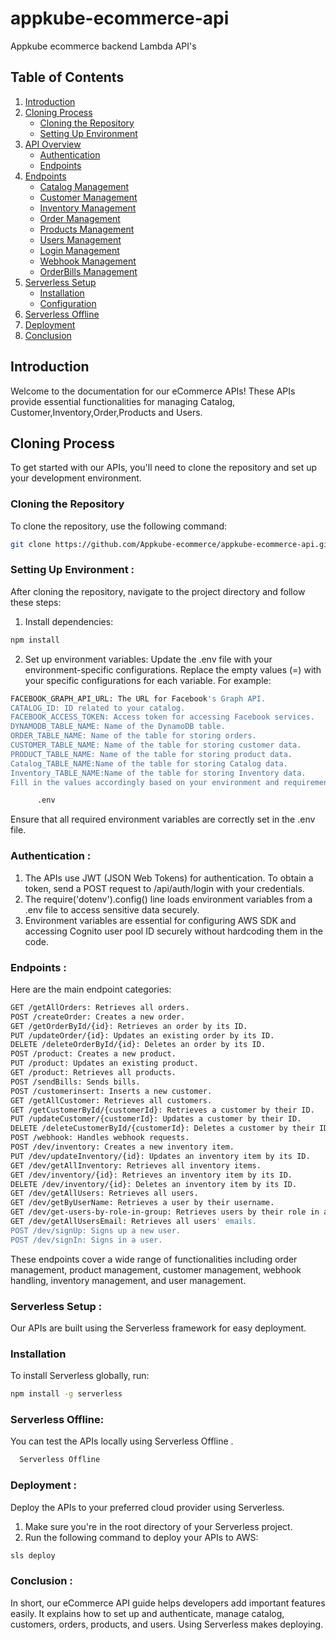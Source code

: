 
# appkube-ecommerce-api
Appkube ecommerce backend Lambda  API's


## Table of Contents
1. [Introduction](#introduction)
2. [Cloning Process](#cloning-process)
    - [Cloning the Repository](#cloning-the-repository)
    - [Setting Up Environment](#setting-up-environment)
3. [API Overview](#api-overview)
    - [Authentication](#authentication)
    - [Endpoints](#endpoints)
4. [Endpoints](#endpoints)
    - [Catalog Management](#Catalog-management)
    - [Customer Management](#Customer-management)
    - [Inventory Management](#Inventory-management)
    - [Order Management](#Order-management)
    - [Products Management](#Products-management)
    - [Users Management](#Users-management)
    - [Login Management](#Login-management)
    - [Webhook Management](#Webhook-management)
    - [OrderBills Management](#OrderBills-management)
5. [Serverless Setup](#serverless-setup)
    - [Installation](#installation)
    - [Configuration](#configuration)
6. [Serverless Offline](#serverless-offline)
7. [Deployment](#deployment)
8. [Conclusion](#conclusion)

## Introduction
Welcome to the documentation for our eCommerce APIs! These APIs provide essential functionalities for managing Catalog, Customer,Inventory,Order,Products and Users.

## Cloning Process
To get started with our APIs, you'll need to clone the repository and set up your development environment.

### Cloning the Repository
To clone the repository, use the following command:

```bash
git clone https://github.com/Appkube-ecommerce/appkube-ecommerce-api.git 

```

### Setting Up Environment :
After cloning the repository, navigate to the project directory and follow these steps:
1. Install dependencies:

```bash
npm install
 ```
2. Set up environment variables:
Update the .env file with your environment-specific configurations.
Replace the empty values (=) with your specific configurations for each variable.
For example:
```bash REGION:Your Region
FACEBOOK_GRAPH_API_URL: The URL for Facebook's Graph API.
CATALOG_ID: ID related to your catalog.
FACEBOOK_ACCESS_TOKEN: Access token for accessing Facebook services.
DYNAMODB_TABLE_NAME: Name of the DynamoDB table.
ORDER_TABLE_NAME: Name of the table for storing orders.
CUSTOMER_TABLE_NAME: Name of the table for storing customer data.
PRODUCT_TABLE_NAME: Name of the table for storing product data.
Catalog_TABLE_NAME:Name of the table for storing Catalog data.
Inventory_TABLE_NAME:Name of the table for storing Inventory data.
Fill in the values accordingly based on your environment and requirements. After updating the .env file, make sure your application or scripts are configured to read these environment variables from the file.
```
```bash 
      .env
```
Ensure that all required environment variables are correctly set in the .env file.

### Authentication :
1. The APIs use JWT (JSON Web Tokens) for authentication. To obtain a token, send a POST request to /api/auth/login with your credentials.
2. The require('dotenv').config() line loads environment variables from a .env file to access sensitive data securely.
3. Environment variables are essential for configuring AWS SDK and accessing Cognito user pool ID securely without hardcoding them in the code.

### Endpoints :
  Here are the main endpoint categories:

  ```bash
 GET /getAllOrders: Retrieves all orders.
POST /createOrder: Creates a new order.
GET /getOrderById/{id}: Retrieves an order by its ID.
PUT /updateOrder/{id}: Updates an existing order by its ID.
DELETE /deleteOrderById/{id}: Deletes an order by its ID.
POST /product: Creates a new product.
PUT /product: Updates an existing product.
GET /product: Retrieves all products.
POST /sendBills: Sends bills.
POST /customerinsert: Inserts a new customer.
GET /getAllCustomer: Retrieves all customers.
GET /getCustomerById/{customerId}: Retrieves a customer by their ID.
PUT /updateCustomer/{customerId}: Updates a customer by their ID.
DELETE /deleteCustomerById/{customerId}: Deletes a customer by their ID.
POST /webhook: Handles webhook requests.
POST /dev/inventory: Creates a new inventory item.
PUT /dev/updateInventory/{id}: Updates an inventory item by its ID.
GET /dev/getAllInventory: Retrieves all inventory items.
GET /dev/inventory/{id}: Retrieves an inventory item by its ID.
DELETE /dev/inventory/{id}: Deletes an inventory item by its ID.
GET /dev/getAllUsers: Retrieves all users.
GET /dev/getByUserName: Retrieves a user by their username.
GET /dev/get-users-by-role-in-group: Retrieves users by their role in a group.
GET /dev/getAllUsersEmail: Retrieves all users' emails.
POST /dev/signUp: Signs up a new user.
POST /dev/signIn: Signs in a user.
```
These endpoints cover a wide range of functionalities including order management, product management, customer management, webhook handling, inventory management, and user management.

### Serverless Setup :
Our APIs are built using the Serverless framework for easy deployment.
  ### Installation
To install Serverless globally, run:
```bash 
npm install -g serverless
```
 ### Serverless Offline:
You can test the APIs locally using Serverless Offline .
```bash 
  Serverless Offline
  ```

 ### Deployment :
Deploy the APIs to your preferred cloud provider using Serverless.
1. Make sure you're in the root directory of your Serverless project.
2. Run the following command to deploy your APIs to AWS:
```bash
sls deploy
```
### Conclusion :
In short, our eCommerce API guide helps developers add important features easily. It explains how to set up and authenticate, manage catalog, customers, orders, products, and users. Using Serverless makes deploying.
